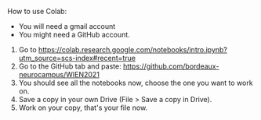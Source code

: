 How to use Colab:
- You will need a gmail account
- You might need a GitHub account.


1. Go to https://colab.research.google.com/notebooks/intro.ipynb?utm_source=scs-index#recent=true
2. Go to the GitHub tab and paste: https://github.com/bordeaux-neurocampus/WIEN2021
3. You should see all the notebooks now, choose the one you want to work on.
4. Save a copy in your own Drive (File > Save a copy in Drive).
5. Work on your copy, that's your file now.
